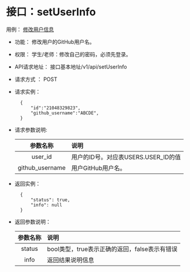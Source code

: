 # 接口：setUserInfo
用例： [修改用户信息](../用例/修改用户信息.md)

- 功能：
    修改用户的GitHub用户名。

- 权限：
    学生/老师：修改自己的密码，必须先登录。    

- API请求地址： 
    接口基本地址/v1/api/setUserInfo

- 请求方式 ：
    POST

- 请求实例：

        {
            "id":"21048329823",
            "github_username":"ABCDE",            
        }

- 请求参数说明:        

  |    参数名称     | 说明                                |
  | :-------------: | :---------------------------------- |
  |     user_id     | 用户的ID号。对应表USERS.USER_ID的值 |
  | github_username | 用户GitHub用户名。                  |

- 返回实例：

        {         
            "status": true,
            "info": null
        }

- 返回参数说明：    

  | 参数名称 | 说明                                          |
  | :------: | :-------------------------------------------- |
  |  status  | bool类型，true表示正确的返回，false表示有错误 |
  |   info   | 返回结果说明信息                              |